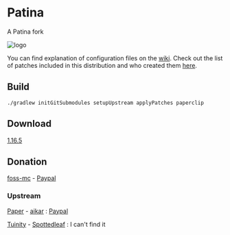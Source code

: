 # Patina

A Patina fork 

![logo](logo.png)

You can find explanation of configuration files on the [wiki](https://github.com/foss-mc/Patina/wiki/Config-Entries). Check out the list of patches included in this distribution and who created them [here](PATCHES.md).

## Build

```
./gradlew initGitSubmodules setupUpstream applyPatches paperclip
```

## Download

[1.16.5](https://github.com/foss-mc/Patina/raw/releases/1.16.5/1.16.5-paperclip.jar)

## Donation

[foss-mc](https://github.com/foss-mc) - [Paypal](https://www.paypal.com/donate?business=MXM6RFJWFYYPW&currency_code=USD)

### Upstream

[Paper](https://github.com/PaperMC/Paper) - [aikar](https://github.com/aikar) : [Paypal](https://donate.emc.gs/GitHub)

[Tuinity](https://github.com/Spottedleaf/Tuinity) - [Spottedleaf](https://github.com/Spottedleaf) : I can't find it
